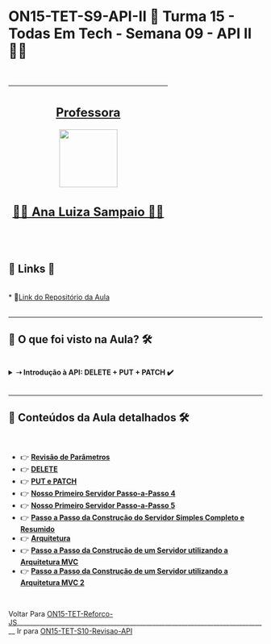 # ON15-TET-S9-API-II 🤝 Turma 15 - Todas Em Tech - Semana 09 - API II 👩‍💻
</br>
<div align="center">

| [<h2>Professora</h2><img src="https://avatars.githubusercontent.com/u/49498707?v=4" width=115><br><h2>👩‍🏫 Ana Luiza Sampaio ✍🏽</h2>](https://github.com/analuizasampaio) | 
| :---: | 

</div>
</br>
<div>
  <summary>
    <h2>🔗 Links 🔗</h2>
  </summary>
  </br>
  <div>
    * 📌<a href="https://github.com/reprograma/ON15-TET-S9-API-II">Link do Repositório da Aula</a>
    <br/>
  </div>
</div>
</br>

___
##  👀 O que foi visto na Aula? 🛠️
</br>
<details>
    <summary>
      <strong>➝ Introdução à API: DELETE + PUT + PATCH ✔️</strong>
    </summary>    
    <div align="left">        
      <table border=1>             
        <tr>
          <td align="center">👉</td>                
          <td>DELETE</td>                
          <td align="center">✅</td>
        </tr>
        <tr> 
          <td align="center">👉</td>
          <td>PUT</td>                
          <td align="center">✅</td>
        </tr>
        <tr>    
          <td align="center">👉</td>            
          <td>PATCH</td>                
          <td align="center">✅</td>
        </tr>	
      </table>               
    </div>
</details>
</br>

___
##  🔨 Conteúdos da Aula detalhados 🛠️
</br>

  * 👉 [**Revisão de Parâmetros**](readme/README1.md)
  * 👉 [**DELETE**](readme/README2.md)
  * 👉 [**PUT e PATCH**](readme/README5.md)
  * 👉 [**Nosso Primeiro Servidor Passo-a-Passo 4**](readme/README3.md)
  * 👉 [**Nosso Primeiro Servidor Passo-a-Passo 5**](readme/README6.md)
  * 👉 [**Passo a Passo da Construção do Servidor Simples Completo e Resumido**](readme/README4.md)
  * 👉 [**Arquitetura**](readme/README7.md)
  * 👉 [**Passo a Passo da Construção de um Servidor utilizando a Arquitetura MVC**](readme/README8.md)
  * 👉 [**Passo a Passo da Construção de um Servidor utilizando a Arquitetura MVC 2**](readme/README9.md)

</br>

Voltar Para [ON15-TET-Reforco-JS](https://github.com/AlineAlmeida85/Reprograma-Curso-Completo/tree/main/Aulas/ON15-TET-Reforco-JS)______________________________________________________________________________ Ir para [ON15-TET-S10-Revisao-API](https://github.com/AlineAlmeida85/Reprograma-Curso-Completo/tree/main/Aulas/ON15-TET-S10-Revisao-API)
